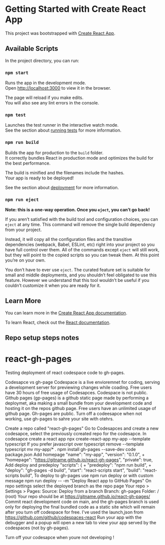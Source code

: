 # Getting Started with Create React App

This project was bootstrapped with [Create React App](https://github.com/facebook/create-react-app).

## Available Scripts

In the project directory, you can run:

### `npm start`

Runs the app in the development mode.\
Open [http://localhost:3000](http://localhost:3000) to view it in the browser.

The page will reload if you make edits.\
You will also see any lint errors in the console.

### `npm test`

Launches the test runner in the interactive watch mode.\
See the section about [running tests](https://facebook.github.io/create-react-app/docs/running-tests) for more information.

### `npm run build`

Builds the app for production to the `build` folder.\
It correctly bundles React in production mode and optimizes the build for the best performance.

The build is minified and the filenames include the hashes.\
Your app is ready to be deployed!

See the section about [deployment](https://facebook.github.io/create-react-app/docs/deployment) for more information.

### `npm run eject`

**Note: this is a one-way operation. Once you `eject`, you can’t go back!**

If you aren’t satisfied with the build tool and configuration choices, you can `eject` at any time. This command will remove the single build dependency from your project.

Instead, it will copy all the configuration files and the transitive dependencies (webpack, Babel, ESLint, etc) right into your project so you have full control over them. All of the commands except `eject` will still work, but they will point to the copied scripts so you can tweak them. At this point you’re on your own.

You don’t have to ever use `eject`. The curated feature set is suitable for small and middle deployments, and you shouldn’t feel obligated to use this feature. However we understand that this tool wouldn’t be useful if you couldn’t customize it when you are ready for it.

## Learn More

You can learn more in the [Create React App documentation](https://facebook.github.io/create-react-app/docs/getting-started).

To learn React, check out the [React documentation](https://reactjs.org/).





## Repo setup steps notes
# react-gh-pages
Testing deployment of react codespace code to gh-pages.

Codesapce vs gh-page
Codespace is a live envioremnet for coding, serving a development server for previewing changes while coading.
Free users have 30 hours of free usage of Codesapces.
Codespace is not public.
Github pages (gp-pages) is a github static page made by performing a deploymet, aka making a small bundle from your development code and hosting it on the repos github page.
Free users have an unlimited usage of github page.
Gh-pages are public.
Turn off a codeesapce when not working, use gh-pages to sahre your site with otehrs.

Create a repo called "react-gh-pages"
Go to Codesapces and create a new codesapce, select the previously ccreated repo for the codesapce.
In codesapce create a react app
    npx create-react-app my-app --template typescript
    If you prefer javascript over typescript remove --template typescript
mv my-app/* .
npm install gh-pages --save-dev
code package.json
    Add homepage 
        "name": "my-app",
        "version": "0.1.0",
        + "homepage": "https://gitname.github.io/react-gh-pages",
        "private": true,
    Add deploy and predeploy
        "scripts": {
        +   "predeploy": "npm run build",
        +   "deploy": "gh-pages -d build",
            "start": "react-scripts start",
            "build": "react-scripts build",
To deploy to gh-pages use 
    npm run deploy
or with custom message
    npm run deploy -- -m "Deploy React app to GitHub Pages"
On repo settings select the deployed branch as the repo page
Your repo > Settings > Pages:
    Source: Deploy from a branch
    Branch: gh-pages
    Folder: / (root)
Your repo should be at
    https://gitname.github.io/react-gh-pages/
Commit react development code on main, and the gh-pages branch is used only for deploying the final bundled code as a static site which will remain after you turn off codespace for free.
I've used the launch,json from
    https://github.com/github/codespaces-react
    Run your app with the debugger and a popup will open a new tab to view your app served by  the codespaces (not by gh-pages).

Turn off your codesapce when youre not developing !
